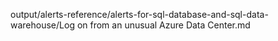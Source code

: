 output/alerts-reference/alerts-for-sql-database-and-sql-data-warehouse/Log on from an unusual Azure Data Center.md